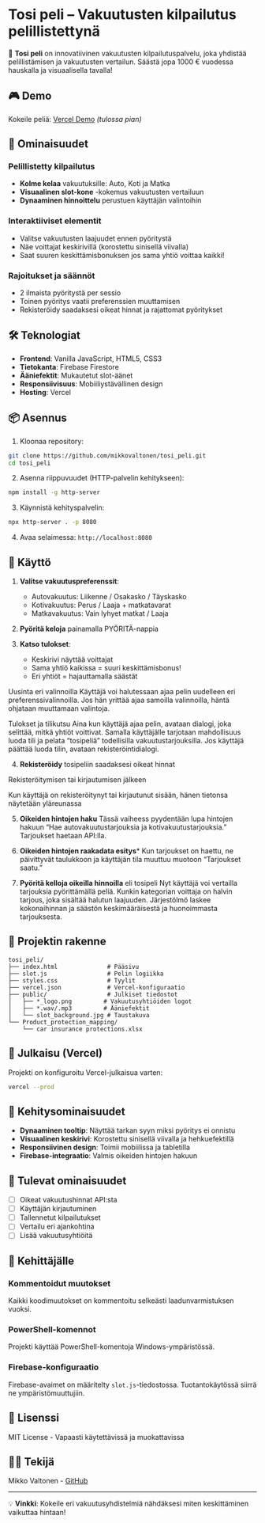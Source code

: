# Tosi peli – Vakuutusten kilpailutus pelillistettynä

🎰 **Tosi peli** on innovatiivinen vakuutusten kilpailutuspalvelu, joka yhdistää pelillistämisen ja vakuutusten vertailun. Säästä jopa 1000 € vuodessa hauskalla ja visuaalisella tavalla!

## 🎮 Demo

Kokeile peliä: [Vercel Demo](https://tosi-peli.vercel.app/) *(tulossa pian)*

## 🌟 Ominaisuudet

### Pelillistetty kilpailutus
- **Kolme kelaa** vakuutuksille: Auto, Koti ja Matka
- **Visuaalinen slot-kone** -kokemus vakuutusten vertailuun
- **Dynaaminen hinnoittelu** perustuen käyttäjän valintoihin

### Interaktiiviset elementit
- Valitse vakuutusten laajuudet ennen pyöritystä
- Näe voittajat keskirivillä (korostettu sinisellä viivalla)
- Saat suuren keskittämisbonuksen jos sama yhtiö voittaa kaikki!

### Rajoitukset ja säännöt
- 2 ilmaista pyöritystä per sessio
- Toinen pyöritys vaatii preferenssien muuttamisen
- Rekisteröidy saadaksesi oikeat hinnat ja rajattomat pyöritykset

## 🛠 Teknologiat

- **Frontend**: Vanilla JavaScript, HTML5, CSS3
- **Tietokanta**: Firebase Firestore
- **Ääniefektit**: Mukautetut slot-äänet
- **Responsiivisuus**: Mobiiliystävällinen design
- **Hosting**: Vercel

## 📦 Asennus

1. Kloonaa repository:
```bash
git clone https://github.com/mikkovaltonen/tosi_peli.git
cd tosi_peli
```

2. Asenna riippuvuudet (HTTP-palvelin kehitykseen):
```bash
npm install -g http-server
```

3. Käynnistä kehityspalvelin:
```bash
npx http-server . -p 8080
```

4. Avaa selaimessa: `http://localhost:8080`

## 🎯 Käyttö

1. **Valitse vakuutuspreferenssit**:
   - Autovakuutus: Liikenne / Osakasko / Täyskasko
   - Kotivakuutus: Perus / Laaja + matkatavarat
   - Matkavakuutus: Vain lyhyet matkat / Laaja

2. **Pyöritä keloja** painamalla PYÖRITÄ-nappia

3. **Katso tulokset**:
   - Keskirivi näyttää voittajat
   - Sama yhtiö kaikissa = suuri keskittämisbonus!
   - Eri yhtiöt = hajauttamalla säästät


Uusinta eri valinnoilla
Käyttäjä voi halutessaan ajaa pelin uudelleen eri preferenssivalinnoilla. Jos hän yrittää ajaa samoilla valinnoilla, häntä ohjataan muuttamaan valintoja.

Tulokset ja tilikutsu
Aina kun käyttäjä ajaa pelin, avataan dialogi, joka selittää, mitkä yhtiöt voittivat. Samalla käyttäjälle tarjotaan mahdollisuus luoda tili ja pelata “tosipeliä” todellisilla vakuutustarjouksilla. Jos käyttäjä päättää luoda tilin, avataan rekisteröintidialogi.

4. **Rekisteröidy** tosipeliin saadaksesi oikeat hinnat

Rekisteröitymisen tai kirjautumisen jälkeen

Kun käyttäjä on rekisteröitynyt tai kirjautunut sisään, hänen tietonsa näytetään yläreunassa

5. **Oikeiden hintojen haku**
Tässä vaiheess pyydentään lupa hintojen hakuun 
“Hae autovakuutustarjouksia ja kotivakuutustarjouksia.” Tarjoukset haetaan API:lla.

6. **Oikeiden hintojen raakadata esitys***
Kun tarjoukset on haettu, ne päivittyvät taulukkoon ja käyttäjän tila muuttuu muotoon “Tarjoukset saatu.”

7. **Pyöritä kelloja oikeilla hinnoilla** eli tosipeli
Nyt käyttäjä voi vertailla tarjouksia pyörittämällä peliä. Kunkin kategorian voittaja on halvin tarjous, joka sisältää halutun laajuuden. Järjestölmö laskee kokonaihinnan ja säästön keskimääräisestä ja huonoimmasta tarjouksesta. 


## 📁 Projektin rakenne

```
tosi_peli/
├── index.html              # Pääsivu
├── slot.js                 # Pelin logiikka
├── styles.css              # Tyylit
├── vercel.json             # Vercel-konfiguraatio
├── public/                 # Julkiset tiedostot
│   ├── *_logo.png         # Vakuutusyhtiöiden logot
│   ├── *.wav/.mp3         # Ääniefektit
│   └── slot_background.jpg # Taustakuva
└── Product_protection_mapping/
    └── car insurance protections.xlsx
```

## 🚀 Julkaisu (Vercel)

Projekti on konfiguroitu Vercel-julkaisua varten:

```bash
vercel --prod
```

## 🔧 Kehitysominaisuudet

- **Dynaaminen tooltip**: Näyttää tarkan syyn miksi pyöritys ei onnistu
- **Visuaalinen keskirivi**: Korostettu sinisellä viivalla ja hehkuefektillä
- **Responsiivinen design**: Toimii mobiilissa ja tabletilla
- **Firebase-integraatio**: Valmis oikeiden hintojen hakuun

## 📝 Tulevat ominaisuudet

- [ ] Oikeat vakuutushinnat API:sta
- [ ] Käyttäjän kirjautuminen
- [ ] Tallennetut kilpailutukset
- [ ] Vertailu eri ajankohtina
- [ ] Lisää vakuutusyhtiöitä

## 🤝 Kehittäjälle

### Kommentoidut muutokset
Kaikki koodimuutokset on kommentoitu selkeästi laadunvarmistuksen vuoksi.

### PowerShell-komennot
Projekti käyttää PowerShell-komentoja Windows-ympäristössä.

### Firebase-konfiguraatio
Firebase-avaimet on määritelty `slot.js`-tiedostossa. Tuotantokäytössä siirrä ne ympäristömuuttujiin.

## 📄 Lisenssi

MIT License - Vapaasti käytettävissä ja muokattavissa

## 👨‍💻 Tekijä

Mikko Valtonen - [GitHub](https://github.com/mikkovaltonen)

---

💡 **Vinkki**: Kokeile eri vakuutusyhdistelmiä nähdäksesi miten keskittäminen vaikuttaa hintaan!
